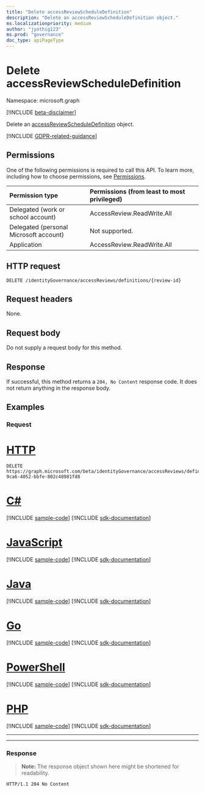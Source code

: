 ```yaml
---
title: "Delete accessReviewScheduleDefinition"
description: "Delete an accessReviewScheduleDefinition object."
ms.localizationpriority: medium
author: "jyothig123"
ms.prod: "governance"
doc_type: apiPageType
---
```


# Delete accessReviewScheduleDefinition

Namespace: microsoft.graph

[!INCLUDE [beta-disclaimer](../../includes/beta-disclaimer.md)]

Delete an [accessReviewScheduleDefinition](../resources/accessreviewscheduledefinition.md) object.

[!INCLUDE [GDPR-related-guidance](../../includes/accessreviews-gdpr-delete-intro-sentence.md)]

## Permissions
One of the following permissions is required to call this API. To learn more, including how to choose permissions, see [Permissions](/graph/permissions-reference).

|Permission type                        | Permissions (from least to most privileged)              |
|:--------------------------------------|:---------------------------------------------------------|
|Delegated (work or school account)     | AccessReview.ReadWrite.All  |
|Delegated (personal Microsoft account)|Not supported.|
|Application                            | AccessReview.ReadWrite.All |

## HTTP request
<!-- { "blockType": "ignored" } -->
```http
DELETE /identityGovernance/accessReviews/definitions/{review-id}
```
## Request headers
None.

## Request body
Do not supply a request body for this method.


## Response
If successful, this method returns a `204, No Content` response code. It does not return anything in the response body.

## Examples
### Request


# [HTTP](#tab/http)
<!-- {
  "blockType": "request",
  "name": "delete_accessReviewScheduleDefinition"
}-->
```http
DELETE https://graph.microsoft.com/beta/identityGovernance/accessReviews/definitions/29f2d16e-9ca6-4052-bbfe-802c48981fd8
```

# [C#](#tab/csharp)
[!INCLUDE [sample-code](../includes/snippets/csharp/delete-accessreviewscheduledefinition-csharp-snippets.md)]
[!INCLUDE [sdk-documentation](../includes/snippets/snippets-sdk-documentation-link.md)]

# [JavaScript](#tab/javascript)
[!INCLUDE [sample-code](../includes/snippets/javascript/delete-accessreviewscheduledefinition-javascript-snippets.md)]
[!INCLUDE [sdk-documentation](../includes/snippets/snippets-sdk-documentation-link.md)]

# [Java](#tab/java)
[!INCLUDE [sample-code](../includes/snippets/java/delete-accessreviewscheduledefinition-java-snippets.md)]
[!INCLUDE [sdk-documentation](../includes/snippets/snippets-sdk-documentation-link.md)]

# [Go](#tab/go)
[!INCLUDE [sample-code](../includes/snippets/go/delete-accessreviewscheduledefinition-go-snippets.md)]
[!INCLUDE [sdk-documentation](../includes/snippets/snippets-sdk-documentation-link.md)]

# [PowerShell](#tab/powershell)
[!INCLUDE [sample-code](../includes/snippets/powershell/delete-accessreviewscheduledefinition-powershell-snippets.md)]
[!INCLUDE [sdk-documentation](../includes/snippets/snippets-sdk-documentation-link.md)]

# [PHP](#tab/php)
[!INCLUDE [sample-code](../includes/snippets/php/delete-accessreviewscheduledefinition-php-snippets.md)]
[!INCLUDE [sdk-documentation](../includes/snippets/snippets-sdk-documentation-link.md)]

---


---

### Response
>**Note:** The response object shown here might be shortened for readability.
<!-- {
  "blockType": "response",
  "truncated": false
} -->
```http
HTTP/1.1 204 No Content
```

<!--
{
  "type": "#page.annotation",
  "description": "Delete accessReviewScheduleDefinition",
  "keywords": "",
  "section": "documentation",
  "tocPath": "",
  "suppressions": [
  ]
}
-->
